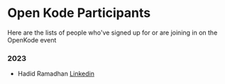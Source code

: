 # Open Kode Participants

Here are the lists of people who've signed up for or are joining in on the OpenKode event

### 2023

- Hadid Ramadhan [Linkedin](www.linkedin.com/in/hadid-ramadhan14)

